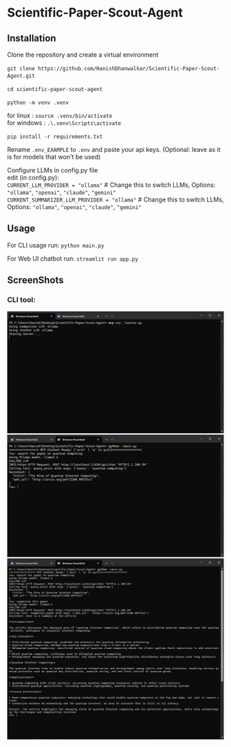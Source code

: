 # Scientific-Paper-Scout-Agent

## Installation

Clone the repository and create a virtual environment 

`git clone https://github.com/HanishDhanwalkar/Scientific-Paper-Scout-Agent.git`

`cd scientific-paper-scout-agent`

`python -m venv .venv`

for linux : `source .venv/bin/activate`\
for windows : `.\.venv\Scripts\activate` 

`pip install -r requirements.txt`

Rename `.env_EXAMPLE` to `.env` and paste your api keys. 
(Optional: leave as it is for models that won't be used)

Configure LLMs in config.py file\
edit (in config.py):\
`CURRENT_LLM_PROVIDER = "ollama"`  # Change this to switch LLMs,  Options: `"ollama"`, `"openai"`, `"claude"`, `"gemini"`\
`CURRENT_SUMMARIZER_LLM_PROVIDER = "ollama"`  # Change this to switch LLMs,  Options: `"ollama"`, `"openai"`, `"claude"`, `"gemini"`

## Usage

For CLI usage run:
`python main.py`

For Web UI chatbot run: 
`streamlit run app.py`


## ScreenShots
### CLI tool:

<img src="./assets/Screenshot 2025-06-28 235621.png" width=1000px>
<img src="./assets/Screenshot 2025-06-28 235816.png" width=1000px>
<img src="./assets/Screenshot 2025-06-28 235859.png" width=1000px>